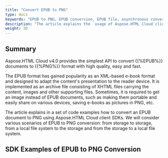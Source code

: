 ```yaml
---
title: "Convert EPUB to PNG"
type: docs
keywords: "EPUB to PNG, EPUB conversion, EPUB file, asynchronous conversion, conversion SDK, convert EPUB to PNG, Python, Ruby, PHP, Java, .Net,  C#,  Android, Swift, Node.js"
description: "The article explains the  usage of Aspose.HTML Cloud client SDKs to convert EPUB to PNG by a set of examples. SDKs are available in PHP, Python, Ruby, Android, Swift, C#, Java, C++, Node.js and more."
weight: 30
---
```




## **Summary**

Aspose.HTML Cloud v4.0 provides the simplest API to convert  {{%EPUB%}} documents to {{%PNG%}} format with high quality, easy and fast. 

The EPUB format has gained popularity as an XML-based e-book format and designed to adapt the content's presentation to the reader device. It is implemented as an archive file consisting of XHTML files carrying the content, images and other supporting files. Sometimes, it is required to get an image instead of EPUB documents, such as making them portable and easily share on various devices, saving e-books as pictures in PNG, etc.

The article explains in a set of code examples how to convert an EPUB document to PNG using Aspose.HTML Cloud client SDKs. We will consider various scenarios of EPUB to PNG conversion: from storage to storage, from a local file system to the storage and from the storage to a local file system.

## **SDK Examples of EPUB to PNG Conversion**
